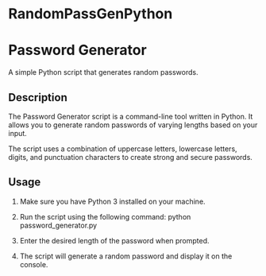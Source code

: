 # RandomPassGenPython

# Password Generator

A simple Python script that generates random passwords.

## Description

The Password Generator script is a command-line tool written in Python. It allows you to generate random passwords of varying lengths based on your input.

The script uses a combination of uppercase letters, lowercase letters, digits, and punctuation characters to create strong and secure passwords.

## Usage

1. Make sure you have Python 3 installed on your machine.

2. Run the script using the following command:
python password_generator.py

3. Enter the desired length of the password when prompted.

4. The script will generate a random password and display it on the console.
